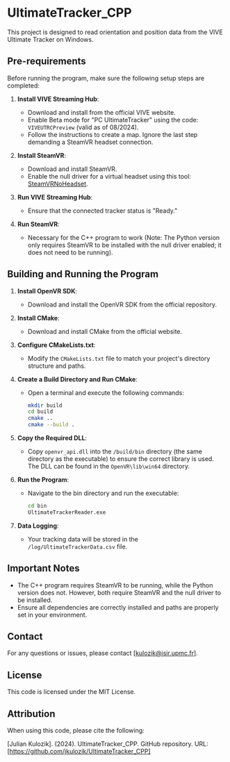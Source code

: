 # UltimateTracker_CPP

This project is designed to read orientation and position data from the VIVE Ultimate Tracker on Windows. 

## Pre-requirements

Before running the program, make sure the following setup steps are completed:

1. **Install VIVE Streaming Hub**: 
   - Download and install from the official VIVE website.
   - Enable Beta mode for "PC UltimateTracker" using the code: `VIVEUTRCPreview` (valid as of 08/2024).
   - Follow the instructions to create a map. Ignore the last step demanding a SteamVR headset connection.

2. **Install SteamVR**: 
   - Download and install SteamVR.
   - Enable the null driver for a virtual headset using this tool: [SteamVRNoHeadset](https://github.com/username223/SteamVRNoHeadset).

3. **Run VIVE Streaming Hub**: 
   - Ensure that the connected tracker status is "Ready."

4. **Run SteamVR**: 
   - Necessary for the C++ program to work (Note: The Python version only requires SteamVR to be installed with the null driver enabled; it does not need to be running).

## Building and Running the Program

1. **Install OpenVR SDK**: 
   - Download and install the OpenVR SDK from the official repository.

2. **Install CMake**: 
   - Download and install CMake from the official website.

3. **Configure CMakeLists.txt**: 
   - Modify the `CMakeLists.txt` file to match your project's directory structure and paths.

4. **Create a Build Directory and Run CMake**: 
   - Open a terminal and execute the following commands:
     ```sh
     mkdir build
     cd build
     cmake ..
     cmake --build .
     ```

5. **Copy the Required DLL**: 
   - Copy `openvr_api.dll` into the `/build/bin` directory (the same directory as the executable) to ensure the correct library is used. The DLL can be found in the `OpenVR\lib\win64` directory.

6. **Run the Program**: 
   - Navigate to the bin directory and run the executable:
     ```sh
     cd bin
     UltimateTrackerReader.exe
     ```

7. **Data Logging**: 
   - Your tracking data will be stored in the `/log/UltimateTrackerData.csv` file.

## Important Notes

- The C++ program requires SteamVR to be running, while the Python version does not. However, both require SteamVR and the null driver to be installed.
- Ensure all dependencies are correctly installed and paths are properly set in your environment.

## Contact

For any questions or issues, please contact [kulozik@isir.upmc.fr].

## License

This code is licensed under the MIT License.

## Attribution

When using this code, please cite the following:

[Julian Kulozik]. (2024). UltimateTracker_CPP. GitHub repository. URL: [https://github.com/jkulozik/UltimateTracker_CPP]
